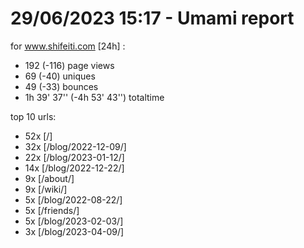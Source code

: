 # 29/06/2023 15:17 - Umami report
for www.shifeiti.com [24h] :

 - 192 (-116) page views
 - 69 (-40) uniques
 - 49 (-33) bounces
 - 1h 39' 37'' (-4h 53' 43'') totaltime


top 10 urls:
 - 52x [/]
 - 32x [/blog/2022-12-09/]
 - 22x [/blog/2023-01-12/]
 - 14x [/blog/2022-12-22/]
 - 9x [/about/]
 - 9x [/wiki/]
 - 5x [/blog/2022-08-22/]
 - 5x [/friends/]
 - 5x [/blog/2023-02-03/]
 - 3x [/blog/2023-04-09/]


